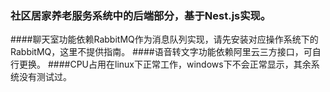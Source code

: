 ### 社区居家养老服务系统中的后端部分，基于Nest.js实现。
####聊天室功能依赖RabbitMQ作为消息队列实现，请先安装对应操作系统下的RabbitMQ，这里不提供指南。
####语音转文字功能依赖阿里云三方接口，可自行更换。
####CPU占用在linux下正常工作，windows下不会正常显示，其余系统没有测试过。
